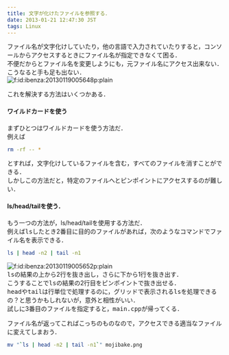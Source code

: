 ```yaml
---
title: 文字が化けたファイルを参照する．
date: 2013-01-21 12:47:30 JST
tags: Linux
---
```


ファイル名が文字化けしていたり，他の言語で入力されていたりすると，コンソールからアクセスするときにファイル名が指定できなくて困る．<br />
不便だからとファイル名を変更しようにも，元ファイル名にアクセス出来ない．<br />
こうなると手も足も出ない．<br /><span itemscope itemtype="http://schema.org/Photograph"><img src="//cdn-ak.f.st-hatena.com/images/fotolife/i/ibenza/20130119/20130119005648.png" alt="f:id:ibenza:20130119005648p:plain" title="f:id:ibenza:20130119005648p:plain" class="hatena-fotolife" itemprop="image"></span>

これを解決する方法はいくつかある．

#### ワイルドカードを使う

まずひとつはワイルドカードを使う方法だ．<br />
例えば

```sh
rm -rf -- *
```

とすれば，文字化けしているファイルを含む，すべてのファイルを消すことができる．<br />
しかしこの方法だと，特定のファイルへとピンポイントにアクセスするのが難しい．

#### ls/head/tailを使う．

もう一つの方法が，ls/head/tailを使用する方法だ．<br />
例えば<span style="font-family:monospace;">ls</span>したとき2番目に目的のファイルがあれば，次のようなコマンドでファイル名を表示できる．

```sh
ls | head -n2 | tail -n1
```

<span itemscope itemtype="http://schema.org/Photograph"><img src="//cdn-ak.f.st-hatena.com/images/fotolife/i/ibenza/20130119/20130119005652.png" alt="f:id:ibenza:20130119005652p:plain" title="f:id:ibenza:20130119005652p:plain" class="hatena-fotolife" itemprop="image"></span><br /><span style="font-family:monospace;">ls</span>の結果の上から2行を抜き出し，さらに下から1行を抜き出す．<br />
こうすることで<span style="font-family:monospace;">ls</span>の結果の2行目をピンポイントで抜き出せる．<br /><span style="font-family:monospace;">head</span>や<span style="font-family:monospace;">tail</span>は行単位で処理するのに，グリッドで表示される<span style="font-family:monospace;">ls</span>を処理できるの？と思うかもしれないが，意外と相性がいい．<br />
試しに3番目のファイルを指定すると，<span style="font-family:monospace;">main.cpp</span>が帰ってくる．

ファイル名が返ってこればこっちのものなので，アクセスできる適当なファイルに変えてしまおう．

```sh
mv "`ls | head -n2 | tail -n1`" mojibake.png
```

